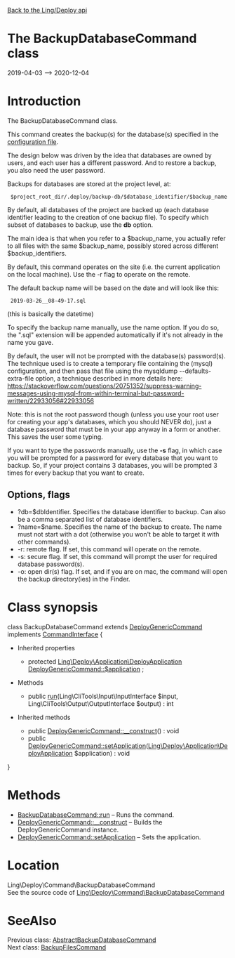 [Back to the Ling/Deploy api](https://github.com/lingtalfi/Deploy/blob/master/doc/api/Ling/Deploy.md)



The BackupDatabaseCommand class
================
2019-04-03 --> 2020-12-04






Introduction
============

The BackupDatabaseCommand class.

This command creates the backup(s) for the database(s) specified in the [configuration file](https://github.com/lingtalfi/Deploy/blob/master/README.md#the-configuration-file).


The design below was driven by the idea that databases are owned by users, and each user has a different password.
And to restore a backup, you also need the user password.



Backups for databases are stored at the project level, at:

     $project_root_dir/.deploy/backup-db/$database_identifier/$backup_name

By default, all databases of the project are backed up (each database identifier leading to the creation of one backup file).
To specify which subset of databases to backup, use the **db** option.

The main idea is that when you refer to a $backup_name, you actually refer to all files with the same $backup_name,
possibly stored across different $backup_identifiers.


By default, this command operates on the site (i.e. the current application on the local machine).
Use the -r flag to operate on the remote.


The default backup name will be based on the date and will look like this:

     2019-03-26__08-49-17.sql

(this is basically the datetime)

To specify the backup name manually, use the name option.
If you do so, the ".sql" extension will be appended automatically if it's not already in the name you gave.



By default, the user will not be prompted with the database(s) password(s).
The technique used is to create a temporary file containing the (mysql) configuration, and then pass that file
using the mysqldump --defaults-extra-file option, a technique described in more details here:
https://stackoverflow.com/questions/20751352/suppress-warning-messages-using-mysql-from-within-terminal-but-password-written/22933056#22933056


Note: this is not the root password though (unless you use your root user for creating your app's databases, which you should NEVER do),
just a database password that must be in your app anyway in a form or another.
This saves the user some typing.

If you want to type the passwords manually, use the **-s** flag, in which case you will be prompted for a password
for every database that you want to backup. So, if your project contains 3 databases, you will be prompted 3 times
for every backup that you want to create.






Options, flags
-------------
- ?db=$dbIdentifier. Specifies the database identifier to backup. Can also be a comma separated list of database identifiers.
- ?name=$name. Specifies the name of the backup to create. The name must not start with a dot (otherwise you won't be able to target it with other commands).
- -r: remote flag. If set, this command will operate on the remote.
- -s: secure flag. If set, this command will prompt the user for required database password(s).
- -o: open dir(s) flag. If set, and if you are on mac, the command will open the backup directory(ies) in the Finder.



Class synopsis
==============


class <span class="pl-k">BackupDatabaseCommand</span> extends [DeployGenericCommand](https://github.com/lingtalfi/Deploy/blob/master/doc/api/Ling/Deploy/Command/DeployGenericCommand.md) implements [CommandInterface](https://github.com/lingtalfi/CliTools/blob/master/doc/api/Ling/CliTools/Command/CommandInterface.md) {

- Inherited properties
    - protected [Ling\Deploy\Application\DeployApplication](https://github.com/lingtalfi/Deploy/blob/master/doc/api/Ling/Deploy/Application/DeployApplication.md) [DeployGenericCommand::$application](#property-application) ;

- Methods
    - public [run](https://github.com/lingtalfi/Deploy/blob/master/doc/api/Ling/Deploy/Command/BackupDatabaseCommand/run.md)(Ling\CliTools\Input\InputInterface $input, Ling\CliTools\Output\OutputInterface $output) : int

- Inherited methods
    - public [DeployGenericCommand::__construct](https://github.com/lingtalfi/Deploy/blob/master/doc/api/Ling/Deploy/Command/DeployGenericCommand/__construct.md)() : void
    - public [DeployGenericCommand::setApplication](https://github.com/lingtalfi/Deploy/blob/master/doc/api/Ling/Deploy/Command/DeployGenericCommand/setApplication.md)([Ling\Deploy\Application\DeployApplication](https://github.com/lingtalfi/Deploy/blob/master/doc/api/Ling/Deploy/Application/DeployApplication.md) $application) : void

}






Methods
==============

- [BackupDatabaseCommand::run](https://github.com/lingtalfi/Deploy/blob/master/doc/api/Ling/Deploy/Command/BackupDatabaseCommand/run.md) &ndash; Runs the command.
- [DeployGenericCommand::__construct](https://github.com/lingtalfi/Deploy/blob/master/doc/api/Ling/Deploy/Command/DeployGenericCommand/__construct.md) &ndash; Builds the DeployGenericCommand instance.
- [DeployGenericCommand::setApplication](https://github.com/lingtalfi/Deploy/blob/master/doc/api/Ling/Deploy/Command/DeployGenericCommand/setApplication.md) &ndash; Sets the application.





Location
=============
Ling\Deploy\Command\BackupDatabaseCommand<br>
See the source code of [Ling\Deploy\Command\BackupDatabaseCommand](https://github.com/lingtalfi/Deploy/blob/master/Command/BackupDatabaseCommand.php)



SeeAlso
==============
Previous class: [AbstractBackupDatabaseCommand](https://github.com/lingtalfi/Deploy/blob/master/doc/api/Ling/Deploy/Command/AbstractBackupDatabaseCommand.md)<br>Next class: [BackupFilesCommand](https://github.com/lingtalfi/Deploy/blob/master/doc/api/Ling/Deploy/Command/BackupFilesCommand.md)<br>
